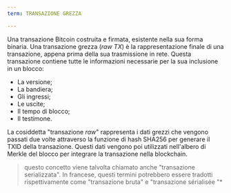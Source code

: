 ```yaml
---
term: TRANSAZIONE GREZZA

---
```

Una transazione Bitcoin costruita e firmata, esistente nella sua forma binaria. Una transazione grezza (*raw TX*) è la rappresentazione finale di una transazione, appena prima della sua trasmissione in rete. Questa transazione contiene tutte le informazioni necessarie per la sua inclusione in un blocco:


- La versione;
- La bandiera;
- Gli ingressi;
- Le uscite;
- Il tempo di blocco;
- Il testimone.

La cosiddetta "transazione *raw*" rappresenta i dati grezzi che vengono passati due volte attraverso la funzione di hash SHA256 per generare il TXID della transazione. Questi dati vengono poi utilizzati nell'albero di Merkle del blocco per integrare la transazione nella blockchain.

> questo concetto viene talvolta chiamato anche "transazione serializzata". In francese, questi termini potrebbero essere tradotti rispettivamente come "transazione bruta" e "transazione sérialisée "*